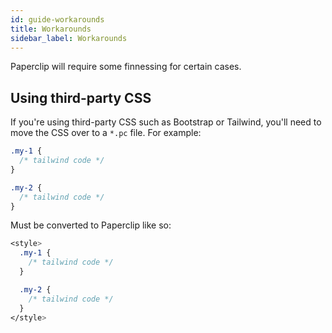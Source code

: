 ```yaml
---
id: guide-workarounds
title: Workarounds
sidebar_label: Workarounds
---
```


Paperclip will require some finnessing for certain cases.

## Using third-party CSS

If you're using third-party CSS such as Bootstrap or Tailwind, you'll need to move the CSS over
to a `*.pc` file. For example:

```css
.my-1 {
  /* tailwind code */
}

.my-2 {
  /* tailwind code */
}
```

Must be converted to Paperclip like so:

```css
<style>
  .my-1 {
    /* tailwind code */
  }

  .my-2 {
    /* tailwind code */
  }
</style>
```

